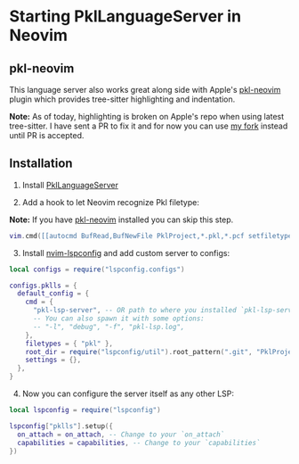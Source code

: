 # Starting PklLanguageServer in Neovim

## pkl-neovim

This language server also works great along side with Apple's [pkl-neovim][uri-pkl-neovim] plugin which provides tree-sitter highlighting and indentation.

**Note:**
As of today, highlighting is broken on Apple's repo when using latest tree-sitter.
I have sent a PR to fix it and for now you can use [my fork][uri-pkl-neovim-fork] instead until PR is accepted.

## Installation

1. Install [PklLanguageServer][uri-pkl-ls]

1. Add a hook to let Neovim recognize Pkl filetype:

**Note:** If you have [pkl-neovim][uri-pkl-neovim] installed you can skip this step.

```lua
vim.cmd([[autocmd BufRead,BufNewFile PklProject,*.pkl,*.pcf setfiletype pkl]])
```

3. Install [nvim-lspconfig][uri-lspconfig] and add custom server to configs:

```lua
local configs = require("lspconfig.configs")

configs.pklls = {
  default_config = {
    cmd = {
      "pkl-lsp-server", -- OR path to where you installed `pkl-lsp-server`
      -- You can also spawn it with some options:
      -- "-l", "debug", "-f", "pkl-lsp.log",
    },
    filetypes = { "pkl" },
    root_dir = require("lspconfig/util").root_pattern(".git", "PklProject", ".pkl"),
    settings = {},
  },
}
```

4. Now you can configure the server itself as any other LSP:

```lua
local lspconfig = require("lspconfig")

lspconfig["pklls"].setup({
  on_attach = on_attach, -- Change to your `on_attach`
  capabilities = capabilities, -- Change to your `capabilities`
})
```

[uri-pkl-ls]: https://github.com/jayadamsmorgan/PklLanguageServer
[uri-pkl-neovim]: https://github.com/apple/pkl-neovim
[uri-pkl-neovim-fork]: https://github.com/jayadamsmorgan/pkl-neovim
[uri-lspconfig]: https://github.com/neovim/nvim-lspconfig
